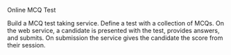 Online MCQ Test

Build a MCQ test taking service. Define a test with a collection of MCQs. On the web service, a candidate is presented with the test, provides answers, and submits. On submission the service gives the candidate the score from their session.
